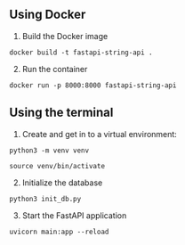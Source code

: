 

## Using Docker

1. Build the Docker image
```
docker build -t fastapi-string-api .
```
2. Run the container
```
docker run -p 8000:8000 fastapi-string-api
```

## Using the terminal

1. Create and get in to a virtual environment:
```
python3 -m venv venv

source venv/bin/activate
```

2. Initialize the database
```
python3 init_db.py
```

3. Start the FastAPI application
```
uvicorn main:app --reload
```

